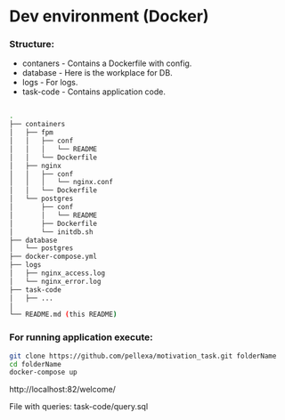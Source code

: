 # Dev environment (Docker)

### Structure:
 - contaners - Contains a Dockerfile with config.
 - database - Here is the workplace for DB.
 - logs - For logs.
 - task-code - Contains application code.

```bash

.
├── containers
│   ├── fpm
│   │   ├── conf
│   │   │   └── README
│   │   └── Dockerfile
│   ├── nginx
│   │   ├── conf
│   │   │   └── nginx.conf
│   │   └── Dockerfile
│   └── postgres
│       ├── conf
│       │   └── README
│       ├── Dockerfile
│       └── initdb.sh
├── database
│   └── postgres
├── docker-compose.yml
├── logs
│   ├── nginx_access.log
│   └── nginx_error.log
├── task-code
│   ├── ...
│
└── README.md (this README)

```


### For running application execute:

```bash
git clone https://github.com/pellexa/motivation_task.git folderName
cd folderName
docker-compose up
```
http://localhost:82/welcome/

File with queries: task-code/query.sql
